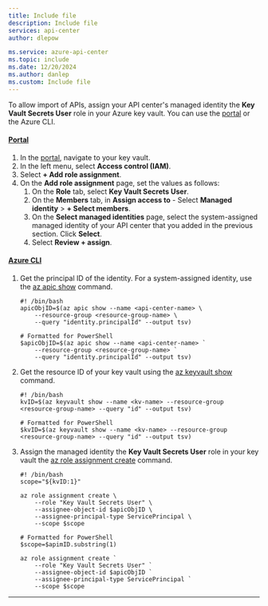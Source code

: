 ```yaml
---
title: Include file
description: Include file
services: api-center
author: dlepow

ms.service: azure-api-center
ms.topic: include
ms.date: 12/20/2024
ms.author: danlep
ms.custom: Include file
---
```


To allow import of APIs, assign your API center's managed identity the **Key Vault Secrets User** role in your Azure key vault. You can use the [portal](/articles/role-based-access-control/role-assignments-portal-managed-identity) or the Azure CLI.

#### [Portal](#tab/portal)

1. In the [portal](https://azure.microsoft.com), navigate to your key vault.
1. In the left menu, select **Access control (IAM)**.
1. Select **+ Add role assignment**.
1. On the **Add role assignment** page, set the values as follows: 
    1. On the **Role** tab, select **Key Vault Secrets User**.
    1. On the **Members** tab, in **Assign access to** - Select **Managed identity** > **+ Select members**.
    1. On the **Select managed identities** page, select the system-assigned managed identity of your API center that you added in the previous section. Click **Select**.
    1. Select **Review + assign**.

#### [Azure CLI](#tab/cli)

1. Get the principal ID of the identity. For a system-assigned identity, use the [az apic show](/cli/azure/apic#az-apic-show) command. 

    ```azurecli
    #! /bin/bash
    apicObjID=$(az apic show --name <api-center-name> \
        --resource-group <resource-group-name> \
        --query "identity.principalId" --output tsv)
    ```

    ```azurecli
    # Formatted for PowerShell
    $apicObjID=$(az apic show --name <api-center-name> `
        --resource-group <resource-group-name> `
        --query "identity.principalId" --output tsv)
    ```

1. Get the resource ID of your key vault using the [az keyvault show](/cli/azure/keyvault#az-keyvault-show) command.
 
    ```azurecli
    #! /bin/bash
    kvID=$(az keyvault show --name <kv-name> --resource-group <resource-group-name> --query "id" --output tsv)
    ```

    ```azurecli
    # Formatted for PowerShell
    $kvID=$(az keyvault show --name <kv-name> --resource-group <resource-group-name> --query "id" --output tsv)
    ```

1. Assign the managed identity the **Key Vault Secrets User** role in your key vault the [az role assignment create](/cli/azure/role/assignment#az-role-assignment-create) command.

    ```azurecli
    #! /bin/bash
    scope="${kvID:1}"

    az role assignment create \
        --role "Key Vault Secrets User" \
        --assignee-object-id $apicObjID \
        --assignee-principal-type ServicePrincipal \
        --scope $scope 
    ```
    
    ```azurecli
    # Formatted for PowerShell
    $scope=$apimID.substring(1)

    az role assignment create `
        --role "Key Vault Secrets User" `
        --assignee-object-id $apicObjID `
        --assignee-principal-type ServicePrincipal `
        --scope $scope 
---
